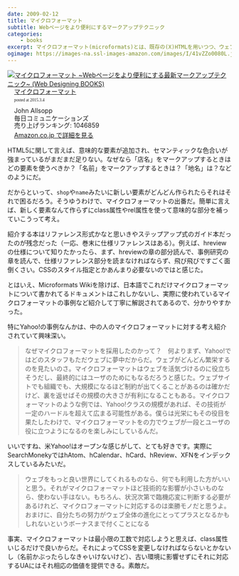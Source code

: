 ```yaml
---
date: 2009-02-12
title: マイクロフォーマット
subtitle: Webページをより便利にするマークアップテクニック
categories: 
    - books
excerpt: マイクロフォーマット(microformats)とは、既存の(X)HTMLを用いつつ、ウェブページの情報により豊かな意味を与え、構造化する仕組みです。ウェブページをマイクロフォーマットに対応させることで、ウェブページ上の情報を、コンピュータでも処理しやすくなります。
ogimage: https://images-na.ssl-images-amazon.com/images/I/41vZZo0080L.jpg
---
```


<div class="azlink-box"><div class="azlink-image" style="float:left"><a href="http://www.amazon.co.jp/exec/obidos/ASIN/4839925445/warikiru-22/" name="azlinklink" target="_blank"><img src="https://images-na.ssl-images-amazon.com/images/I/41vZZo0080L._SL160_.jpg" alt="マイクロフォーマット ~Webページをより便利にする最新マークアップテクニック~ (Web Designing BOOKS)" style="border:none" /></a></div><div class="azlink-info" style="float:left;margin-left:15px;line-height:120%"><div class="azlink-name" style="margin-bottom:10px;line-height:120%"><a href="http://www.amazon.co.jp/exec/obidos/ASIN/4839925445/warikiru-22/" name="azlinklink" target="_blank">マイクロフォーマット</a><div class="azlink-powered-date" style="font-size:7pt;margin-top:5px;font-family:verdana;line-height:120%">posted at 2015.3.4</div></div><div class="azlink-detail">John Allsopp<br />毎日コミュニケーションズ<br />売り上げランキング: 1046859<br /></div><div class="azlink-link" style="margin-top:5px"><a href="http://www.amazon.co.jp/exec/obidos/ASIN/4839925445/warikiru-22/" target="_blank">Amazon.co.jp で詳細を見る</a></div></div><div class="azlink-footer" style="clear:left"></div></div>

HTML5に関して言えば、意味的な要素が追加され、セマンティックな色合いが強まっているがまだまだ足りない。なぜなら「店名」をマークアップするときはどの要素を使うべきか？「名前」をマークアップするときは？「地名」は？などのようにだ。

だからといって、`shop`や`name`みたいに新しい要素がどんどん作られたらそれはそれで困るだろう。そうゆうわけで、マイクロフォーマットの出番だ。簡単に言えば、新しく要素なんて作らずにclass属性やrel属性を使って意味的な部分を補っていこうって考え。

紹介する本はリファレンス形式かなと思いきやステップアップ式のガイド本だったのが残念だった（一応、巻末に仕様リファレンスはある）。例えば、hreviewの仕様について知りたかったら、まず、hreviewの章の部分読んで、事例研究の章を読んで、仕様リファレンス部分を読まなければならず、飛び飛びですごく面倒くさい。CSSのスタイル指定とかあんまり必要ないのではと感じた。

とはいえ、Microformats Wikiを除けば、日本語でこれだけマイクロフォーマットについて書かれてるドキュメントはこれしかないし、実際に使われているマイクロフォーマットの事例など紹介して丁寧に解説されてあるので、分かりやすかった。

特にYahoo!の事例なんかは、中の人のマイクロフォーマットに対する考え紹介されていて興味深い。

> なぜマイクロフォーマットを採用したのかって？　何よりまず、Yahoo!ではどのスタッフもただウェブに夢中だからだ。ウェブがどんどん繁栄するのを見たいのさ。マイクロフォーマットはウェブを活気づけるのに役立ちそうだし、最終的にはユーザのためにもなるだろうと感じた。ウェブサイトでも組織でも、大規模になるほど制約が出てくることがあるのは確かだけど、裏を返せばその規模の大きさが有利になることもある。マイクロフォーマットのような例では、Yahoo!クラスの規模があれば、その技術が一定のハードルを超えて広まる可能性がある。僕らは光栄にもその役目を果たしたわけで、マイクロフォーマットをの力でウェブが一段とユーザの役に立つようになるのを楽しみにしているんだ。

いいですね、米Yahoo!はオープンな感じがして、とても好きです。実際にSearchMonekyではhAtom、hCalendar、hCard、hReview、XFNをインデックスしているみたいだ。

> ウェブをもっと良い世界にしてくれるものなら、何でも利用した方がいいと思う。それがマイクロフォーマットほど技術的な影響が小さいものなら、使わない手はない。もちろん、状況次第で臨機応変に判断する必要があるけれど、マイクロフォーマットに対応するのは楽勝モノだと思うよ。おまけに、自分たちの努力がウェブ全体の進化にとってプラスとなるかもしれないというボーナスまで付くことになる

事実、マイクロフォーマットは最小限の工数で対応しようと思えば、class属性いじるだけで良いからだ。それによってCSSを変更しなければならないとかないし（名前かぶったらしなきゃいけないけど）、古い環境に影響せずにそれに対応するUAにはそれ相応の価値を提供できる。素敵だ。
